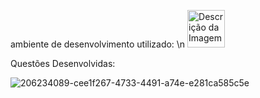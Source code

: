 ambiente de desenvolvimento utilizado: \n
<img src="https://github.com/BiroIgor/Iniflex/assets/130564238/08138c0a-84b5-4adf-9639-09fa0d3aaef1" alt="Descrição da Imagem" width="60"/>

Questões Desenvolvidas:

![206234089-cee1f267-4733-4491-a74e-e281ca585c5e](https://github.com/BiroIgor/Iniflex/assets/130564238/329b7f8a-83f2-4989-a121-fca470fdca02)
